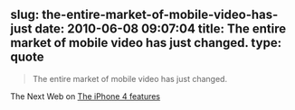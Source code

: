 slug: the-entire-market-of-mobile-video-has-just
date: 2010-06-08 09:07:04
title: The entire market of mobile video has just changed.
type: quote
---

> The entire market of mobile video has just changed.

The Next Web on [The iPhone 4 features](http://thenextweb.com/apple/2010/06/07/live-from-wwdc-the-iphone-4-features-roundup/)
